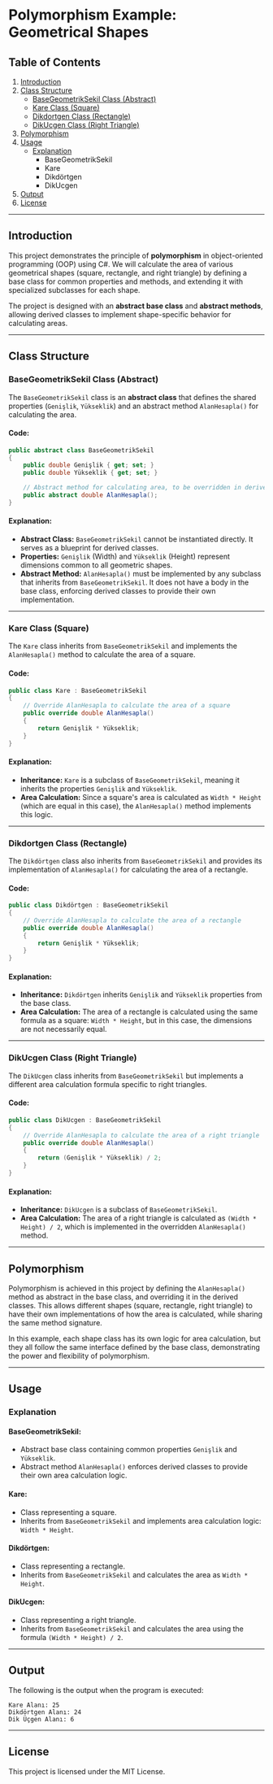 
# Polymorphism Example: Geometrical Shapes

## Table of Contents
1. [Introduction](#introduction)
2. [Class Structure](#class-structure)
   - [BaseGeometrikSekil Class (Abstract)](#basegeometriksekil-class-abstract)
   - [Kare Class (Square)](#kare-class-square)
   - [Dikdortgen Class (Rectangle)](#dikdortgen-class-rectangle)
   - [DikUcgen Class (Right Triangle)](#dikucgen-class-right-triangle)
3. [Polymorphism](#polymorphism)
4. [Usage](#usage)
   - [Explanation](#explanation)
     - BaseGeometrikSekil
     - Kare
     - Dikdörtgen
     - DikUcgen
5. [Output](#output)
6. [License](#license)

---

## Introduction
This project demonstrates the principle of **polymorphism** in object-oriented programming (OOP) using C#. We will calculate the area of various geometrical shapes (square, rectangle, and right triangle) by defining a base class for common properties and methods, and extending it with specialized subclasses for each shape.

The project is designed with an **abstract base class** and **abstract methods**, allowing derived classes to implement shape-specific behavior for calculating areas.

---

## Class Structure

### BaseGeometrikSekil Class (Abstract)
The `BaseGeometrikSekil` class is an **abstract class** that defines the shared properties (`Genişlik`, `Yükseklik`) and an abstract method `AlanHesapla()` for calculating the area. 

#### Code:
```csharp
public abstract class BaseGeometrikSekil
{
    public double Genişlik { get; set; }
    public double Yükseklik { get; set; }

    // Abstract method for calculating area, to be overridden in derived classes
    public abstract double AlanHesapla();
}
```

#### Explanation:
- **Abstract Class:** `BaseGeometrikSekil` cannot be instantiated directly. It serves as a blueprint for derived classes.
- **Properties:** `Genişlik` (Width) and `Yükseklik` (Height) represent dimensions common to all geometric shapes.
- **Abstract Method:** `AlanHesapla()` must be implemented by any subclass that inherits from `BaseGeometrikSekil`. It does not have a body in the base class, enforcing derived classes to provide their own implementation.

---

### Kare Class (Square)
The `Kare` class inherits from `BaseGeometrikSekil` and implements the `AlanHesapla()` method to calculate the area of a square. 

#### Code:
```csharp
public class Kare : BaseGeometrikSekil
{
    // Override AlanHesapla to calculate the area of a square
    public override double AlanHesapla()
    {
        return Genişlik * Yükseklik;
    }
}
```

#### Explanation:
- **Inheritance:** `Kare` is a subclass of `BaseGeometrikSekil`, meaning it inherits the properties `Genişlik` and `Yükseklik`.
- **Area Calculation:** Since a square's area is calculated as `Width * Height` (which are equal in this case), the `AlanHesapla()` method implements this logic.
  
---

### Dikdortgen Class (Rectangle)
The `Dikdörtgen` class also inherits from `BaseGeometrikSekil` and provides its implementation of `AlanHesapla()` for calculating the area of a rectangle.

#### Code:
```csharp
public class Dikdörtgen : BaseGeometrikSekil
{
    // Override AlanHesapla to calculate the area of a rectangle
    public override double AlanHesapla()
    {
        return Genişlik * Yükseklik;
    }
}
```

#### Explanation:
- **Inheritance:** `Dikdörtgen` inherits `Genişlik` and `Yükseklik` properties from the base class.
- **Area Calculation:** The area of a rectangle is calculated using the same formula as a square: `Width * Height`, but in this case, the dimensions are not necessarily equal.

---

### DikUcgen Class (Right Triangle)
The `DikUcgen` class inherits from `BaseGeometrikSekil` but implements a different area calculation formula specific to right triangles.

#### Code:
```csharp
public class DikUcgen : BaseGeometrikSekil
{
    // Override AlanHesapla to calculate the area of a right triangle
    public override double AlanHesapla()
    {
        return (Genişlik * Yükseklik) / 2;
    }
}
```

#### Explanation:
- **Inheritance:** `DikUcgen` is a subclass of `BaseGeometrikSekil`.
- **Area Calculation:** The area of a right triangle is calculated as `(Width * Height) / 2`, which is implemented in the overridden `AlanHesapla()` method.

---

## Polymorphism
Polymorphism is achieved in this project by defining the `AlanHesapla()` method as abstract in the base class, and overriding it in the derived classes. This allows different shapes (square, rectangle, right triangle) to have their own implementations of how the area is calculated, while sharing the same method signature.

In this example, each shape class has its own logic for area calculation, but they all follow the same interface defined by the base class, demonstrating the power and flexibility of polymorphism.

---

## Usage

### Explanation

#### BaseGeometrikSekil:
- Abstract base class containing common properties `Genişlik` and `Yükseklik`.
- Abstract method `AlanHesapla()` enforces derived classes to provide their own area calculation logic.

#### Kare:
- Class representing a square.
- Inherits from `BaseGeometrikSekil` and implements area calculation logic: `Width * Height`.

#### Dikdörtgen:
- Class representing a rectangle.
- Inherits from `BaseGeometrikSekil` and calculates the area as `Width * Height`.

#### DikUcgen:
- Class representing a right triangle.
- Inherits from `BaseGeometrikSekil` and calculates the area using the formula `(Width * Height) / 2`.

---

## Output

The following is the output when the program is executed:

```
Kare Alanı: 25
Dikdörtgen Alanı: 24
Dik Üçgen Alanı: 6
```

---

## License
This project is licensed under the MIT License.
